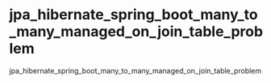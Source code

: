 # jpa_hibernate_spring_boot_many_to_many_managed_on_join_table_problem
jpa_hibernate_spring_boot_many_to_many_managed_on_join_table_problem
